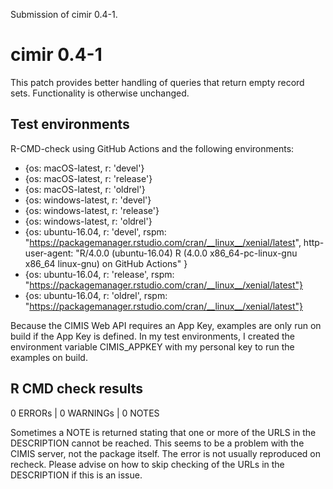 Submission of cimir 0.4-1.

# cimir 0.4-1

This patch provides better handling of queries
that return empty record sets. Functionality is
otherwise unchanged.

## Test environments


R-CMD-check using GitHub Actions and the following environments:

- {os: macOS-latest,   r: 'devel'}
- {os: macOS-latest,   r: 'release'}
- {os: macOS-latest,   r: 'oldrel'}
- {os: windows-latest, r: 'devel'}
- {os: windows-latest, r: 'release'}
- {os: windows-latest, r: 'oldrel'}
- {os: ubuntu-16.04,   r: 'devel', rspm: "https://packagemanager.rstudio.com/cran/__linux__/xenial/latest", http-user-agent: "R/4.0.0 (ubuntu-16.04) R (4.0.0 x86_64-pc-linux-gnu x86_64 linux-gnu) on GitHub Actions" }
- {os: ubuntu-16.04,   r: 'release', rspm: "https://packagemanager.rstudio.com/cran/__linux__/xenial/latest"}
- {os: ubuntu-16.04,   r: 'oldrel',  rspm: "https://packagemanager.rstudio.com/cran/__linux__/xenial/latest"}

Because the CIMIS Web API requires an App Key, examples are only
run on build if the App Key is defined. In my test environments, 
I created the environment variable CIMIS_APPKEY with my personal 
key to run the examples on build.

## R CMD check results

0 ERRORs | 0 WARNINGs | 0 NOTES

Sometimes a NOTE is returned stating that one or more of the URLS
in the DESCRIPTION cannot be reached. This seems to be a problem
with the CIMIS server, not the package itself. The error is not
usually reproduced on recheck. Please advise on how to skip checking
of the URLs in the DESCRIPTION if this is an issue.
